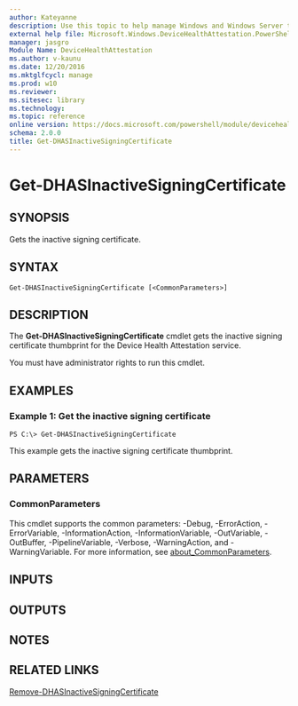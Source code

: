```yaml
---
author: Kateyanne
description: Use this topic to help manage Windows and Windows Server technologies with Windows PowerShell.
external help file: Microsoft.Windows.DeviceHealthAttestation.PowerShell.dll-Help.xml
manager: jasgro
Module Name: DeviceHealthAttestation
ms.author: v-kaunu
ms.date: 12/20/2016
ms.mktglfcycl: manage
ms.prod: w10
ms.reviewer: 
ms.sitesec: library
ms.technology: 
ms.topic: reference
online version: https://docs.microsoft.com/powershell/module/devicehealthattestation/get-dhasinactivesigningcertificate?view=windowsserver2016-ps&wt.mc_id=ps-gethelp
schema: 2.0.0
title: Get-DHASInactiveSigningCertificate
---
```


# Get-DHASInactiveSigningCertificate

## SYNOPSIS
Gets the inactive signing certificate.

## SYNTAX

```
Get-DHASInactiveSigningCertificate [<CommonParameters>]
```

## DESCRIPTION
The **Get-DHASInactiveSigningCertificate** cmdlet gets the inactive signing certificate thumbprint for the Device Health Attestation service.

You must have administrator rights to run this cmdlet.

## EXAMPLES

### Example 1: Get the inactive signing certificate
```
PS C:\> Get-DHASInactiveSigningCertificate
```

This example gets the inactive signing certificate thumbprint.

## PARAMETERS

### CommonParameters
This cmdlet supports the common parameters: -Debug, -ErrorAction, -ErrorVariable, -InformationAction, -InformationVariable, -OutVariable, -OutBuffer, -PipelineVariable, -Verbose, -WarningAction, and -WarningVariable. For more information, see [about_CommonParameters](https://go.microsoft.com/fwlink/?LinkID=113216).

## INPUTS

## OUTPUTS

## NOTES

## RELATED LINKS

[Remove-DHASInactiveSigningCertificate](./Remove-DHASInactiveSigningCertificate.md)

